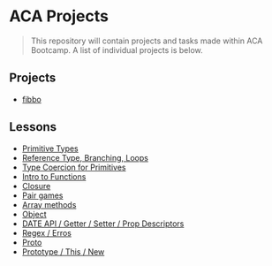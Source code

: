 # ACA Projects

> This repository will contain projects and tasks made within ACA Bootcamp.
> A list of individual projects is below.
## Projects
- [fibbo](https://github.com/Vahan11/first_repo/tree/main/fibbo)
## Lessons
- [Primitive Types](https://github.com/Vahan11/first_repo/tree/main/lesson-03-28-04-2021)
- [Reference Type, Branching, Loops](https://github.com/Vahan11/first_repo/tree/main/lesson-04-29-04-2021)
- [Type Coercion for Primitives](https://github.com/Vahan11/first_repo/tree/main/lesson-05-03-05-2021)
- [Intro to Functions](https://github.com/Vahan11/first_repo/tree/main/lesson-06-04-05-2021)
- [Closure](https://github.com/Vahan11/first_repo/tree/main/lesson-07-06-05-2021)
- [Pair games](https://github.com/Vahan11/first_repo/tree/main/lesson-09-10-05-2021)
- [Array methods](https://github.com/Vahan11/first_repo/tree/main/lesson-10-11-05-2021)
- [Object](https://github.com/Vahan11/first_repo/tree/main/lesson-12-14-05-2021)
- [DATE API / Getter / Setter / Prop Descriptors](https://github.com/Vahan11/first_repo/tree/main/lesson-13-17-05-2021)
- [Regex / Erros](https://github.com/Vahan11/first_repo/tree/main/lesson-14-18-05-2021)
- [Proto](https://github.com/Vahan11/ACA-Lessons/tree/main/lesson-15-19-05-2021)
- [Prototype / This / New](https://github.com/Vahan11/ACA-Lessons/tree/main/lesson-16-24-05-2021)